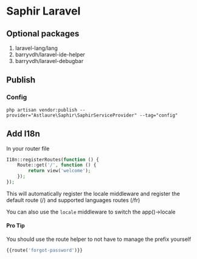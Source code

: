 # Saphir Laravel

## Optional packages

1. laravel-lang/lang
2. barryvdh/laravel-ide-helper
3. barryvdh/laravel-debugbar

## Publish

### Config

`php artisan vendor:publish --provider="Astlaure\Saphir\SaphirServiceProvider" --tag="config"`

## Add I18n

In your router file

```php
I18n::registerRoutes(function () {
    Route::get('/', function () {
        return view('welcome');
    });
});
```

This will automatically register the locale middleware and register the default route (/) and supported languages routes (/fr)

You can also use the `locale` middleware to switch the app()->locale

#### Pro Tip

You should use the route helper to not have to manage the prefix yourself

```php
{{route('forgot-password')}}
```
